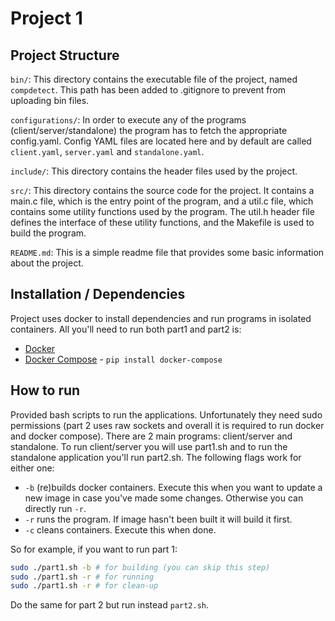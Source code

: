 # Project 1 

## Project Structure 
`bin/`: This directory contains the executable file of the project, named `compdetect`. This path has been added to .gitignore to prevent from uploading bin files.

`configurations/`: In order to execute any of the programs (client/server/standalone) the program has to fetch the appropriate config.yaml. Config YAML files are located here and by default are called `client.yaml`, `server.yaml` and `standalone.yaml`.

`include/`: This directory contains the header files used by the project.

`src/`: This directory contains the source code for the project. It contains a main.c file, which is the entry point of the program, and a util.c file, which contains some utility functions used by the program. The util.h header file defines the interface of these utility functions, and the Makefile is used to build the program.

`README.md`: This is a simple readme file that provides some basic information about the project.

## Installation / Dependencies
Project uses docker to install dependencies and run programs in isolated containers. All you'll need to run both part1 and part2 is:
- [Docker](https://docs.docker.com/engine/install/)
- [Docker Compose](https://pypi.org/project/docker-compose/) - `pip install docker-compose`


## How to run 
Provided bash scripts to run the applications. Unfortunately they need sudo permissions (part 2 uses raw sockets and overall it is required to run docker and docker compose). There are 2 main programs: client/server and standalone. To run client/server you will use part1.sh and to run the standalone application you'll run part2.sh. The following flags work for either one:
- `-b` (re)builds docker containers. Execute this when you want to update a new image in case you've made some changes. Otherwise you can directly run `-r`.
- `-r` runs the program. If image hasn't been built it will build it first.
- `-c` cleans containers. Execute this when done.

So for example, if you want to run part 1:
```bash
sudo ./part1.sh -b # for building (you can skip this step)
sudo ./part1.sh -r # for running
sudo ./part1.sh -r # for clean-up
```

Do the same for part 2 but run instead `part2.sh`.
